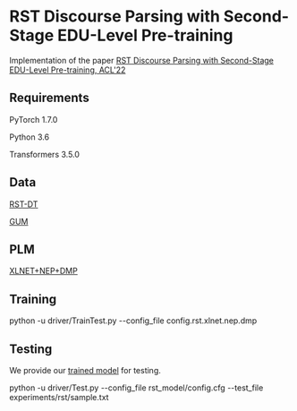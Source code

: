 # RST Discourse Parsing with Second-Stage EDU-Level Pre-training

Implementation of the paper [RST Discourse Parsing with Second-Stage EDU-Level Pre-training,  ACL'22](https://aclanthology.org/2022.acl-long.294/)



## Requirements

PyTorch 1.7.0

Python 3.6

Transformers 3.5.0



## Data

[RST-DT](https://catalog.ldc.upenn.edu/LDC2002T07)

[GUM](https://github.com/amir-zeldes/gum/tree/master/rst)



## PLM

[XLNET+NEP+DMP](https://drive.google.com/file/d/1mOsePb4Gz9UmLzjbki-RO7f3tukJ8bna/view?usp=sharing)



## Training 

python -u driver/TrainTest.py  --config_file config.rst.xlnet.nep.dmp




## Testing 

We provide our [trained model](https://drive.google.com/file/d/1773S8DagppeuNA6T_NgeXZ1IJ5D-l3QL/view?usp=sharing) for testing.

python -u driver/Test.py  --config_file rst_model/config.cfg --test_file experiments/rst/sample.txt